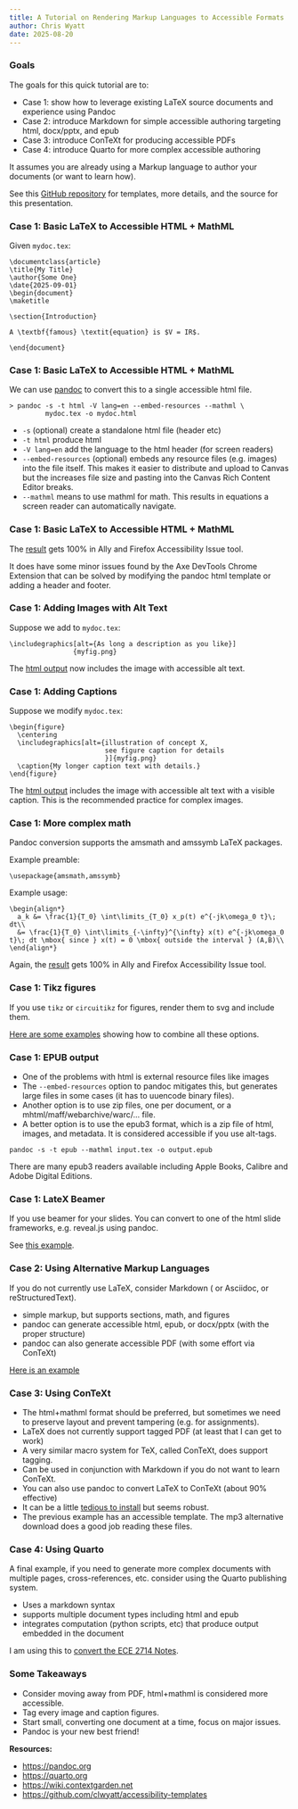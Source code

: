 ```yaml
---
title: A Tutorial on Rendering Markup Languages to Accessible Formats
author: Chris Wyatt
date: 2025-08-20
---
```


### Goals

The goals for this quick tutorial are to:

* Case 1: show how to leverage existing LaTeX source documents and experience using Pandoc
* Case 2: introduce Markdown for simple accessible authoring targeting html, docx/pptx, and epub
* Case 3: introduce ConTeXt for producing accessible PDFs
* Case 4: introduce Quarto for more complex accessible authoring

It assumes you are already using a Markup language to author your documents (or want to learn how).

See this [GitHub repository](https://github.com/clwyatt/accessibility-templates) for templates, more details, and the source for this presentation.

### Case 1: Basic LaTeX to Accessible HTML + MathML

Given ``mydoc.tex``:

```{.latex}
\documentclass{article}
\title{My Title}
\author{Some One}
\date{2025-09-01}
\begin{document}
\maketitle

\section{Introduction}

A \textbf{famous} \textit{equation} is $V = IR$.

\end{document}
```


### Case 1: Basic LaTeX to Accessible HTML + MathML

We can use [pandoc](https://pandoc.org) to convert this to a single accessible html file.

```{.sh}
> pandoc -s -t html -V lang=en --embed-resources --mathml \
         mydoc.tex -o mydoc.html
```

* ``-s`` (optional) create a standalone html file (header etc)
* ``-t html`` produce html
* ``-V lang=en`` add the language to the html header (for screen readers)
* ``--embed-resources`` (optional) embeds any resource files (e.g. images) into the file itself. This makes it easier to distribute and upload to Canvas but the increases file size and pasting into the Canvas Rich Content Editor breaks.
* ``--mathml`` means to use mathml for math. This results in equations a screen reader can automatically navigate.

### Case 1: Basic LaTeX to Accessible HTML + MathML

The [result](output/mydoc.html) gets 100% in Ally and Firefox Accessibility Issue tool.

It does have some minor issues found by the Axe DevTools Chrome Extension that can be solved by modifying the pandoc html template or adding a header and footer.

### Case 1: Adding Images with Alt Text

Suppose we add to ``mydoc.tex``:

```{.latex}
\includegraphics[alt={As long a description as you like}]
                {myfig.png}
```

The [html output](output/mydoc-v2.html) now includes the image with accessible alt text.

### Case 1: Adding Captions

Suppose we modify ``mydoc.tex``:

```{.latex}
\begin{figure}
  \centering
  \includegraphics[alt={illustration of concept X, 
                        see figure caption for details
						}]{myfig.png}
  \caption{My longer caption text with details.}
\end{figure}
```

The [html output](output/mydoc-v3.html) includes the image with accessible alt text with a visible caption. This is the recommended practice for complex images.

### Case 1: More complex math

Pandoc conversion supports the amsmath and amssymb LaTeX packages.

Example preamble:

```{.latex}
\usepackage{amsmath,amssymb}
```

Example usage:
```{.latex}
\begin{align*}
  a_k &= \frac{1}{T_0} \int\limits_{T_0} x_p(t) e^{-jk\omega_0 t}\; dt\\
  &= \frac{1}{T_0} \int\limits_{-\infty}^{\infty} x(t) e^{-jk\omega_0 t}\; dt \mbox{ since } x(t) = 0 \mbox{ outside the interval } (A,B)\\
\end{align*}
```

Again, the [result](output/mydoc-v4.html) gets 100% in Ally and Firefox Accessibility Issue tool.

### Case 1: Tikz figures

If you use ``tikz`` or ``circuitikz`` for figures, render them to svg and include them.

[Here are some examples](https://github.com/clwyatt/ece3704-notes) showing how to combine all these options.

### Case 1: EPUB output

* One of the problems with html is external resource files like images
* The `--embed-resources` option to pandoc mitigates this, but generates large files in some cases (it has to uuencode binary files).
* Another option is to use zip files, one per document, or a mhtml/maff/webarchive/warc/... file.
* A better option is to use the epub3 format, which is a zip file of html, images, and metadata. It is considered accessible if you use alt-tags.

```{.sh}
pandoc -s -t epub --mathml input.tex -o output.epub
```

There are many epub3 readers available including Apple Books, Calibre and Adobe Digital Editions.

### Case 1: LateX Beamer

If you use beamer for your slides. You can convert to one of the html slide frameworks, e.g. reveal.js using pandoc.

See [this example](https://github.com/clwyatt/accessibility-templates/tree/main/beamer-to-html).

### Case 2: Using Alternative Markup Languages

If you do not currently use LaTeX, consider Markdown ( or Asciidoc, or reStructuredText).

* simple markup, but supports sections, math, and figures
* pandoc can generate accessible html, epub, or docx/pptx (with the proper structure)
* pandoc can also generate accessible PDF (with some effort via ConTeXt)

[Here is an example](https://github.com/clwyatt/accessibility-templates/tree/main/markdown-to-html-pdf-docx)

### Case 3: Using ConTeXt

* The html+mathml format should be preferred, but sometimes we need to preserve layout and prevent tampering (e.g. for assignments).
* LaTeX does not currently support tagged PDF (at least that I can get to work)
* A very similar macro system for TeX, called ConTeXt, does support tagging.
* Can be used in conjunction with Markdown if you do not want to learn ConTeXt. 
* You can also use pandoc to convert LaTeX to ConTeXt (about 90% effective)
* It can be a little [tedious to install](https://wiki.contextgarden.net/Introduction/Installation) but seems robust.
* The previous example has an accessible template. The mp3 alternative download does a good job reading these files.

### Case 4: Using Quarto

A final example, if you need to generate more complex documents with multiple pages, cross-references, etc. consider using the Quarto publishing system.

* Uses a markdown syntax
* supports multiple document types including html and epub
* integrates computation (python scripts, etc) that produce output embedded in the document

I am using this to [convert the ECE 2714 Notes](https://github.com/clwyatt/notes-2714).

### Some Takeaways

* Consider moving away from PDF, html+mathml is considered more accessible.
* Tag every image and caption figures.
* Start small, converting one document at a time, focus on major issues.
* Pandoc is your new best friend!

**Resources:**

* <https://pandoc.org>
* <https://quarto.org>
* <https://wiki.contextgarden.net>
* <https://github.com/clwyatt/accessibility-templates>



